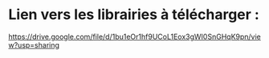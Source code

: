 # Lien vers les librairies à télécharger : 
https://drive.google.com/file/d/1bu1eOr1hf9UCoL1Eox3gWI0SnGHqK9pn/view?usp=sharing
